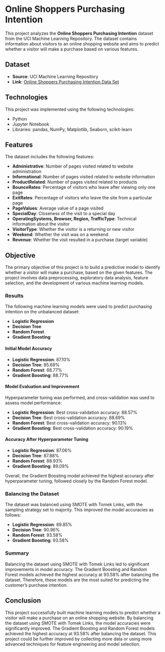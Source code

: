 # Online Shoppers Purchasing Intention

This project analyzes the **Online Shoppers Purchasing Intention** dataset from the UCI Machine Learning Repository. The dataset contains information about visitors to an online shopping website and aims to predict whether a visitor will make a purchase based on various features.

## Dataset

- **Source**: UCI Machine Learning Repository
- **Link**: [Online Shoppers Purchasing Intention Data Set](https://archive.ics.uci.edu/ml/datasets/Online+Shoppers+Purchasing+Intention+Dataset)

## Technologies

This project was implemented using the following technologies:

- Python
- Jupyter Notebook
- Libraries: pandas, NumPy, Matplotlib, Seaborn, scikit-learn

## Features

The dataset includes the following features:
- **Administrative**: Number of pages visited related to website administration
- **Informational**: Number of pages visited related to website information
- **ProductRelated**: Number of pages visited related to products
- **BounceRates**: Percentage of visitors who leave after viewing only one page
- **ExitRates**: Percentage of visitors who leave the site from a particular page
- **PageValues**: Average value of a page visited
- **SpecialDay**: Closeness of the visit to a special day
- **OperatingSystems, Browser, Region, TrafficType**: Technical information about the visitor
- **VisitorType**: Whether the visitor is a returning or new visitor
- **Weekend**: Whether the visit was on a weekend
- **Revenue**: Whether the visit resulted in a purchase (target variable)

## Objective

The primary objective of this project is to build a predictive model to identify whether a visitor will make a purchase, based on the given features. The project involves data preprocessing, exploratory data analysis, feature selection, and the development of various machine learning models.

### Results

The following machine learning models were used to predict purchasing intention on the unbalanced dataset:

- **Logistic Regression**
- **Decision Tree**
- **Random Forest**
- **Gradient Boosting**

#### Initial Model Accuracy

- **Logistic Regression**: 87.10%
- **Decision Tree**: 85.69%
- **Random Forest**: 88.77%
- **Gradient Boosting**: 88.77%

#### Model Evaluation and Improvement

Hyperparameter tuning was performed, and cross-validation was used to assess model performance:

- **Logistic Regression**: Best cross-validation accuracy: 88.57%
- **Decision Tree**: Best cross-validation accuracy: 88.69%
- **Random Forest**: Best cross-validation accuracy: 90.13%
- **Gradient Boosting**: Best cross-validation accuracy: 90.19%

#### Accuracy After Hyperparameter Tuning

- **Logistic Regression**: 87.06%
- **Decision Tree**: 87.88%
- **Random Forest**: 88.93%
- **Gradient Boosting**: 89.09%

Overall, the Gradient Boosting model achieved the highest accuracy after hyperparameter tuning, followed closely by the Random Forest model.

### Balancing the Dataset

The dataset was balanced using SMOTE with Tomek Links, with the sampling strategy set to majority. This improved the model accuracies as follows:

- **Logistic Regression**: 89.85%
- **Decision Tree**: 90.96%
- **Random Forest**: 93.58%
- **Gradient Boosting**: 93.58%

### Summary

Balancing the dataset using SMOTE with Tomek Links led to significant improvements in model accuracy. The Gradient Boosting and Random Forest models achieved the highest accuracy at 93.58% after balancing the dataset. Therefore, these models are the most suited for predicting the customer’s purchase intention.

## Conclusion

This project successfully built machine learning models to predict whether a visitor will make a purchase on an online shopping website. By balancing the dataset using SMOTE with Tomek Links, the model accuracies were significantly improved. The Gradient Boosting and Random Forest models achieved the highest accuracy at 93.58% after balancing the dataset. This project could be further improved by collecting more data or using more advanced techniques for feature engineering and model selection.